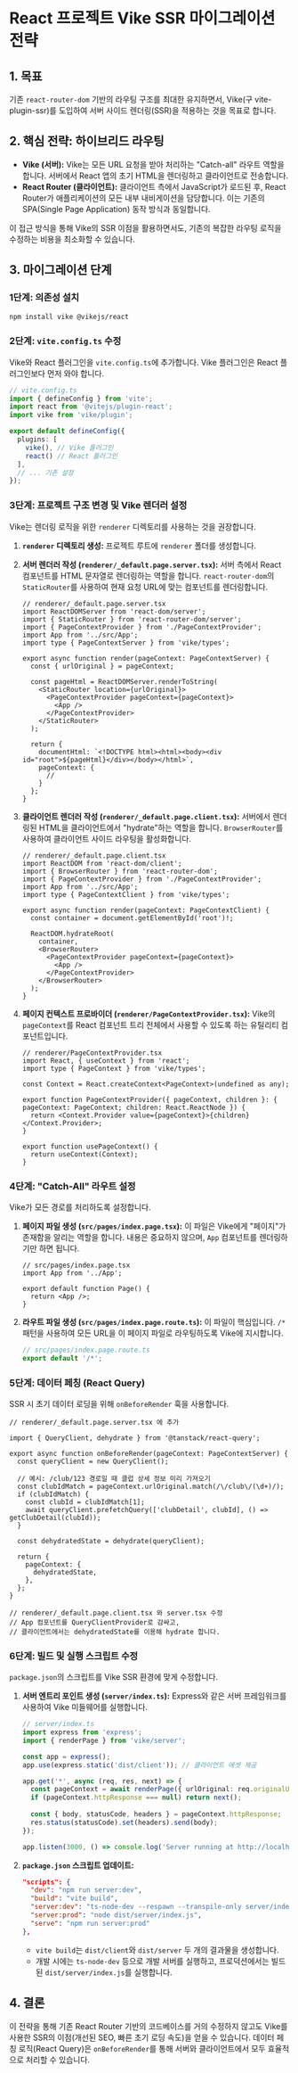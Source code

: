 # React 프로젝트 Vike SSR 마이그레이션 전략

## 1. 목표

기존 `react-router-dom` 기반의 라우팅 구조를 최대한 유지하면서, Vike(구 vite-plugin-ssr)를 도입하여 서버 사이드 렌더링(SSR)을 적용하는 것을 목표로 합니다.

## 2. 핵심 전략: 하이브리드 라우팅

- **Vike (서버):** Vike는 모든 URL 요청을 받아 처리하는 "Catch-all" 라우트 역할을 합니다. 서버에서 React 앱의 초기 HTML을 렌더링하고 클라이언트로 전송합니다.
- **React Router (클라이언트):** 클라이언트 측에서 JavaScript가 로드된 후, React Router가 애플리케이션의 모든 내부 내비게이션을 담당합니다. 이는 기존의 SPA(Single Page Application) 동작 방식과 동일합니다.

이 접근 방식을 통해 Vike의 SSR 이점을 활용하면서도, 기존의 복잡한 라우팅 로직을 수정하는 비용을 최소화할 수 있습니다.

## 3. 마이그레이션 단계

### 1단계: 의존성 설치

```bash
npm install vike @vikejs/react
```

### 2단계: `vite.config.ts` 수정

Vike와 React 플러그인을 `vite.config.ts`에 추가합니다. Vike 플러그인은 React 플러그인보다 먼저 와야 합니다.

```typescript
// vite.config.ts
import { defineConfig } from 'vite';
import react from '@vitejs/plugin-react';
import vike from 'vike/plugin';

export default defineConfig({
  plugins: [
    vike(), // Vike 플러그인
    react() // React 플러그인
  ],
  // ... 기존 설정
});
```

### 3단계: 프로젝트 구조 변경 및 Vike 렌더러 설정

Vike는 렌더링 로직을 위한 `renderer` 디렉토리를 사용하는 것을 권장합니다.

1.  **`renderer` 디렉토리 생성:** 프로젝트 루트에 `renderer` 폴더를 생성합니다.

2.  **서버 렌더러 작성 (`renderer/_default.page.server.tsx`):**
    서버 측에서 React 컴포넌트를 HTML 문자열로 렌더링하는 역할을 합니다. `react-router-dom`의 `StaticRouter`를 사용하여 현재 요청 URL에 맞는 컴포넌트를 렌더링합니다.

    ```tsx
    // renderer/_default.page.server.tsx
    import ReactDOMServer from 'react-dom/server';
    import { StaticRouter } from 'react-router-dom/server';
    import { PageContextProvider } from './PageContextProvider';
    import App from '../src/App';
    import type { PageContextServer } from 'vike/types';

    export async function render(pageContext: PageContextServer) {
      const { urlOriginal } = pageContext;

      const pageHtml = ReactDOMServer.renderToString(
        <StaticRouter location={urlOriginal}>
          <PageContextProvider pageContext={pageContext}>
            <App />
          </PageContextProvider>
        </StaticRouter>
      );

      return {
        documentHtml: `<!DOCTYPE html><html><body><div id="root">${pageHtml}</div></body></html>`,
        pageContext: {
          //
        }
      };
    }
    ```

3.  **클라이언트 렌더러 작성 (`renderer/_default.page.client.tsx`):**
    서버에서 렌더링된 HTML을 클라이언트에서 "hydrate"하는 역할을 합니다. `BrowserRouter`를 사용하여 클라이언트 사이드 라우팅을 활성화합니다.

    ```tsx
    // renderer/_default.page.client.tsx
    import ReactDOM from 'react-dom/client';
    import { BrowserRouter } from 'react-router-dom';
    import { PageContextProvider } from './PageContextProvider';
    import App from '../src/App';
    import type { PageContextClient } from 'vike/types';

    export async function render(pageContext: PageContextClient) {
      const container = document.getElementById('root')!;
      
      ReactDOM.hydrateRoot(
        container,
        <BrowserRouter>
          <PageContextProvider pageContext={pageContext}>
            <App />
          </PageContextProvider>
        </BrowserRouter>
      );
    }
    ```

4.  **페이지 컨텍스트 프로바이더 (`renderer/PageContextProvider.tsx`):**
    Vike의 `pageContext`를 React 컴포넌트 트리 전체에서 사용할 수 있도록 하는 유틸리티 컴포넌트입니다.

    ```tsx
    // renderer/PageContextProvider.tsx
    import React, { useContext } from 'react';
    import type { PageContext } from 'vike/types';

    const Context = React.createContext<PageContext>(undefined as any);

    export function PageContextProvider({ pageContext, children }: { pageContext: PageContext; children: React.ReactNode }) {
      return <Context.Provider value={pageContext}>{children}</Context.Provider>;
    }

    export function usePageContext() {
      return useContext(Context);
    }
    ```

### 4단계: "Catch-All" 라우트 설정

Vike가 모든 경로를 처리하도록 설정합니다.

1.  **페이지 파일 생성 (`src/pages/index.page.tsx`):**
    이 파일은 Vike에게 "페이지"가 존재함을 알리는 역할을 합니다. 내용은 중요하지 않으며, `App` 컴포넌트를 렌더링하기만 하면 됩니다.

    ```tsx
    // src/pages/index.page.tsx
    import App from '../App';

    export default function Page() {
      return <App />;
    }
    ```

2.  **라우트 파일 생성 (`src/pages/index.page.route.ts`):**
    이 파일이 핵심입니다. `/*` 패턴을 사용하여 모든 URL을 이 페이지 파일로 라우팅하도록 Vike에 지시합니다.

    ```typescript
    // src/pages/index.page.route.ts
    export default '/*';
    ```

### 5단계: 데이터 페칭 (React Query)

SSR 시 초기 데이터 로딩을 위해 `onBeforeRender` 훅을 사용합니다.

```tsx
// renderer/_default.page.server.tsx 에 추가

import { QueryClient, dehydrate } from '@tanstack/react-query';

export async function onBeforeRender(pageContext: PageContextServer) {
  const queryClient = new QueryClient();

  // 예시: /club/123 경로일 때 클럽 상세 정보 미리 가져오기
  const clubIdMatch = pageContext.urlOriginal.match(/\/club\/(\d+)/);
  if (clubIdMatch) {
    const clubId = clubIdMatch[1];
    await queryClient.prefetchQuery(['clubDetail', clubId], () => getClubDetail(clubId));
  }

  const dehydratedState = dehydrate(queryClient);

  return {
    pageContext: {
      dehydratedState,
    },
  };
}

// renderer/_default.page.client.tsx 와 server.tsx 수정
// App 컴포넌트를 QueryClientProvider로 감싸고,
// 클라이언트에서는 dehydratedState를 이용해 hydrate 합니다.
```

### 6단계: 빌드 및 실행 스크립트 수정

`package.json`의 스크립트를 Vike SSR 환경에 맞게 수정합니다.

1.  **서버 엔트리 포인트 생성 (`server/index.ts`):**
    Express와 같은 서버 프레임워크를 사용하여 Vike 미들웨어를 실행합니다.

    ```typescript
    // server/index.ts
    import express from 'express';
    import { renderPage } from 'vike/server';

    const app = express();
    app.use(express.static('dist/client')); // 클라이언트 에셋 제공

    app.get('*', async (req, res, next) => {
      const pageContext = await renderPage({ urlOriginal: req.originalUrl });
      if (pageContext.httpResponse === null) return next();
      
      const { body, statusCode, headers } = pageContext.httpResponse;
      res.status(statusCode).set(headers).send(body);
    });

    app.listen(3000, () => console.log('Server running at http://localhost:3000'));
    ```

2.  **`package.json` 스크립트 업데이트:**

    ```json
    "scripts": {
      "dev": "npm run server:dev",
      "build": "vite build",
      "server:dev": "ts-node-dev --respawn --transpile-only server/index.ts",
      "server:prod": "node dist/server/index.js",
      "serve": "npm run server:prod"
    },
    ```

    - `vite build`는 `dist/client`와 `dist/server` 두 개의 결과물을 생성합니다.
    - 개발 시에는 `ts-node-dev` 등으로 개발 서버를 실행하고, 프로덕션에서는 빌드된 `dist/server/index.js`를 실행합니다.

## 4. 결론

이 전략을 통해 기존 React Router 기반의 코드베이스를 거의 수정하지 않고도 Vike를 사용한 SSR의 이점(개선된 SEO, 빠른 초기 로딩 속도)을 얻을 수 있습니다. 데이터 페칭 로직(React Query)은 `onBeforeRender`를 통해 서버와 클라이언트에서 모두 효율적으로 처리할 수 있습니다.
